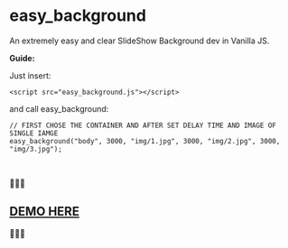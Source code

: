 # easy_background

An extremely easy and clear SlideShow Background dev in Vanilla JS.

<strong>Guide:</strong>

Just insert:

```
<script src="easy_background.js"></script>
```

and call easy_background:

```
// FIRST CHOSE THE CONTAINER AND AFTER SET DELAY TIME AND IMAGE OF SINGLE IAMGE
easy_background("body", 3000, "img/1.jpg", 3000, "img/2.jpg", 3000, "img/3.jpg");
```
<br>

💾💾💾 <h2><a href="http://www.testersite.it/github/easy_background/">DEMO HERE</a></h2> 💾💾💾
